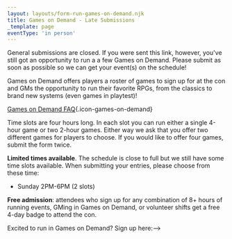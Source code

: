 ```yaml
---
layout: layouts/form-run-games-on-demand.njk
title: Games on Demand - Late Submissions
_template: page
eventType: 'in person'
---
```


General submissions are closed. If you were sent this link, however, you've still got an opportunity to run a a few Games on Demand. Please submit as soon as possible so we can get your event(s) on the schedule!

Games on Demand offers players a roster of games to sign up for at the con and GMs the opportunity to run their favorite RPGs, from the classics to brand new systems (even games in playtest)!

[Games on Demand FAQ](/games-on-demand-how-it-works/){.icon-games-on-demand}

Time slots are four hours long. In each slot you can run either a single 4-hour game or two 2-hour games. Either way we ask that you offer two different games for players to choose. If you would like to offer four games, submit the form twice.

**Limited times available**. The schedule is close to full but we still have some time slots available. When submitting your entries, please choose from these time:

* Sunday 2PM-6PM (2 slots)

**Free admission**: attendees who sign up for any combination of 8+ hours of running events, GMing in Games on Demand, or volunteer shifts get a free 4-day badge to attend the con.

Excited to run in Games on Demand? Sign up here:-->
